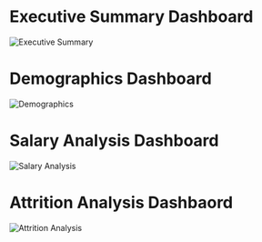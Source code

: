 # Executive Summary Dashboard
![Executive Summary](https://github.com/user-attachments/assets/3596258e-65c8-4e9a-9114-7b9e9275e540)
# Demographics Dashboard 
![Demographics](https://github.com/user-attachments/assets/9b329e88-1334-48f9-8f05-452770e3d3a7)
# Salary Analysis Dashboard
![Salary Analysis](https://github.com/user-attachments/assets/b47fefc9-b92e-4d85-a194-22f2ba50d2e0)
# Attrition Analysis Dashbaord
![Attrition Analysis](https://github.com/user-attachments/assets/dfad2c46-21bb-41d3-96ce-cdb40e8b07cb)


